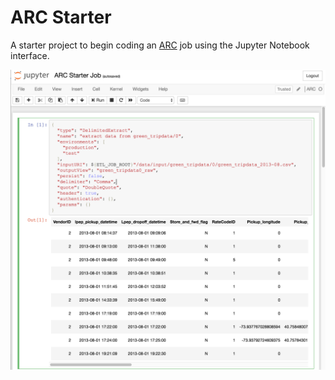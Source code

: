 # ARC Starter

A starter project to begin coding an [ARC](https://github.com/aglenergy/arc) job using the Jupyter Notebook interface.

![ARC in Jupyter Notebooks](./.img/screenshot.png)